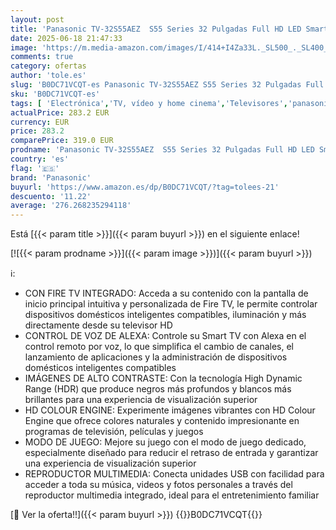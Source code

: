 ```yaml
---
layout: post
title: 'Panasonic TV-32S55AEZ  S55 Series 32 Pulgadas Full HD LED Smart TV  2024  Fire TV  HD Colour Engine  HDR  Alexa Control De Voz  Game Mode  Media Player  Experiencia Visual Excepcional'
date: 2025-06-18 21:47:33
image: 'https://m.media-amazon.com/images/I/414+I4Za33L._SL500_._SL400_.jpg'
comments: true
category: ofertas
author: 'tole.es'
slug: 'B0DC71VCQT-es Panasonic TV-32S55AEZ S55 Series 32 Pulgadas Full HD LED...'
sku: 'B0DC71VCQT-es'
tags: [ 'Electrónica','TV, vídeo y home cinema','Televisores','panasonic','smart','tv','🇪🇸', ]
actualPrice: 283.2 EUR
currency: EUR
price: 283.2
comparePrice: 319.0 EUR
prodname: 'Panasonic TV-32S55AEZ  S55 Series 32 Pulgadas Full HD LED Smart TV  2024  Fire TV  HD Colour Engine  HDR  Alexa Control De Voz  Game Mode  Media Player  Experiencia Visual Excepcional'
country: 'es'
flag: '🇪🇸'
brand: 'Panasonic'
buyurl: 'https://www.amazon.es/dp/B0DC71VCQT/?tag=tolees-21'
descuento: '11.22'
average: '276.268235294118'
---
```


Está [{{< param title >}}]({{< param buyurl >}}) en el siguiente enlace!

[![{{< param prodname >}}]({{< param image >}})]({{< param buyurl >}})

ℹ️:

- CON FIRE TV INTEGRADO: Acceda a su contenido con la pantalla de inicio principal intuitiva y personalizada de Fire TV, le permite controlar dispositivos domésticos inteligentes compatibles, iluminación y más directamente desde su televisor HD
- CONTROL DE VOZ DE ALEXA: Controle su Smart TV con Alexa en el control remoto por voz, lo que simplifica el cambio de canales, el lanzamiento de aplicaciones y la administración de dispositivos domésticos inteligentes compatibles
- IMÁGENES DE ALTO CONTRASTE: Con la tecnología High Dynamic Range (HDR) que produce negros más profundos y blancos más brillantes para una experiencia de visualización superior
- HD COLOUR ENGINE: Experimente imágenes vibrantes con HD Colour Engine que ofrece colores naturales y contenido impresionante en programas de televisión, películas y juegos
- MODO DE JUEGO: Mejore su juego con el modo de juego dedicado, especialmente diseñado para reducir el retraso de entrada y garantizar una experiencia de visualización superior
- REPRODUCTOR MULTIMEDIA: Conecta unidades USB con facilidad para acceder a toda su música, videos y fotos personales a través del reproductor multimedia integrado, ideal para el entretenimiento familiar

[🛒 Ver la oferta!!]({{< param buyurl >}})
{{<world>}}B0DC71VCQT{{</world>}}
